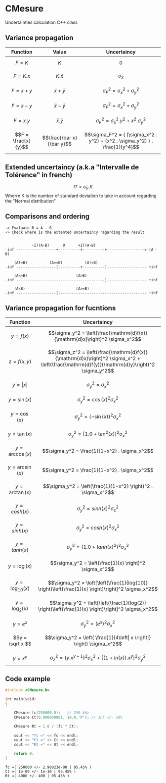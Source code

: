 # CMesure
Uncertainties calculation C++ class


## Variance propagation

| Function | Value | Uncertaincy |
| :------------: | :-------------: | :-------------: |
| $$F = K$$         | $$K$$ | $$0$$ |
| $$F = K.x$$         | $$K.\bar x$$ | $$\sigma_x$$ |
| $$F = x + y$$       | $$\bar x + \bar y$$ | $$\sigma_F^2 = \sigma_x^2 + \sigma_y^2$$ |
| $$F = x - y$$       | $$\bar x - \bar y$$ | $$\sigma_F^2 = \sigma_x^2 + \sigma_y^2$$ |
| $$F = x.y$$         | $$\bar x . \bar y$$ | $$\sigma_F^2 = \sigma_x^2 . y^2 + x^2 . \sigma_y^2$$ |
| $$F = \frac{x}{y}$$ |  $$\frac{\bar x}{\bar y}$$| $$\sigma_F^2 = (  (\sigma_x^2 . y^2) + (x^2 . \sigma_y^2)  ) . \frac{1}{y^4}$$ |

## Extended uncertaincy (a.k.a "Intervalle de Tolérence" in french)

$$IT = \bar \sigma_V.K$$
Wherre K is the number of standard deviation to take in account regarding the "Normal distribution"

## Comparisons and ordering

	-> Evaluate R = A - B
	-> Check where is the extented uncertaincy regarding the result


			    -IT(A-B)      0      +IT(A-B)
	-inf ------------------+----------+----------+-----------------> (A - B)

		(A!=B)			(A==B)			(A!=B) 
	-inf ------------------[----------+----------]------------------ +inf

		(A<=B)						(A>B)
	-inf ----------------------------------------]------------------ +inf

		(A<B)						(A>=B) 
	-inf ------------------[---------------------------------------- +inf


## Variance propagation for fucntions
| Function | Uncertaincy |
| :------------: | :-------------: |
| $$y = f(x)$$    | $$\sigma_y^2 = \left(\frac{\mathrm{d}f(x)}{\mathrm{d}x}\right)^2 \sigma_x^2$$ |
| $$z = f(x,y)$$  | $$\sigma_z^2 = \left(\frac{\mathrm{d}f(x)}{\mathrm{d}x}\right)^2 \sigma_x^2 + \left(\frac{\mathrm{d}f(y)}{\mathrm{d}y}\right)^2 \sigma_y^2$$ |
| $$y = \left\| x \right\|$$         | $$\sigma_y^2=\sigma_x^2$$ |
| $$y = \sin(x) $$    | $$\sigma_y^2 = \cos(x)^2  \sigma_x^2$$ |
| $$y = \cos(x) $$    | $$\sigma_y^2 = \left(-\sin(x) \right)^2  \sigma_x^2$$ |
| $$y = \tan(x) $$    | $$\sigma_y^2 = \left[1.0 + \tan^2(x) \right]^2  \sigma_x^2$$ |
| $$y = \arccos(x) $$ | $$\sigma_y^2 = \frac{1}{1-x^2} . \sigma_x^2$$ |
| $$y = \arcsin(x) $$ | $$\sigma_y^2 = \frac{1}{1-x^2} . \sigma_x^2$$ |
| $$y = \arctan(x) $$ | $$\sigma_y^2 = \left(\frac{1}{1-x^2} \right)^2 . \sigma_x^2$$ |
| $$y = cosh(x) $$    | $$\sigma_y^2 = sinh(x)^2  \sigma_x^2$$ |
| $$y = sinh(x) $$    | $$\sigma_y^2 = cosh(x)^2  \sigma_x^2$$ |
| $$y = tanh(x) $$    | $$\sigma_y^2 = \left(1.0 + tanh(x)^2 \right)^2  \sigma_x^2$$ |
| $$y = \log(x) $$ | $$\sigma_y^2 = \left(\frac{1}{x} \right)^2  \sigma_x^2$$ |
| $$y = \log_{10}(x) $$ | $$\sigma_y^2 = \left[\left(\frac{1}{log(10)} \right)\left(\frac{1}{x} \right)\right]^2  \sigma_x^2$$ |
| $$y = \log_{2}(x) $$ | $$\sigma_y^2 = \left[\left(\frac{1}{log(2)} \right)\left(\frac{1}{x} \right)\right]^2  \sigma_x^2$$ |
| $$y = e^x $$ | $$\sigma_y^2 = \left( e^x \right)^2  \sigma_x^2$$ |
| $$y = \sqrt x $$ | $$\sigma_y^2 = \left( \frac{1}{4\left\| x \right\|} \right)  \sigma_x^2$$ |
| $$y = x^y$$         | $$\sigma_z^2 = \left(y.x^{y-1}\right)^2 \sigma_x^2 + \left[(1+ln(x)).x^y \right]^2 \sigma_y^2$$ |

## Code example

```cpp - C++
#include <CMesure.h>

int main(void)
{

    CMesure fc(250000.0);	// 250 kHz
    CMesure Ct(0.000000001, 10.0,'P'); // 1nF +/- 10%

    CMesure Rt = 1.0 / (fc * Ct);
	
    cout << "fc =" << fc << endl;
	cout << "Ct =" << Ct << endl;
	cout << "Rt =" << Rt << endl;

	return 0;
}
```

```
fc =( 250000 +/- 2.98023e-08 | 95.45% )
Ct =( 1e-09 +/- 1e-10 | 95.45% )
Rt =( 4000 +/- 400 | 95.45% )
```

